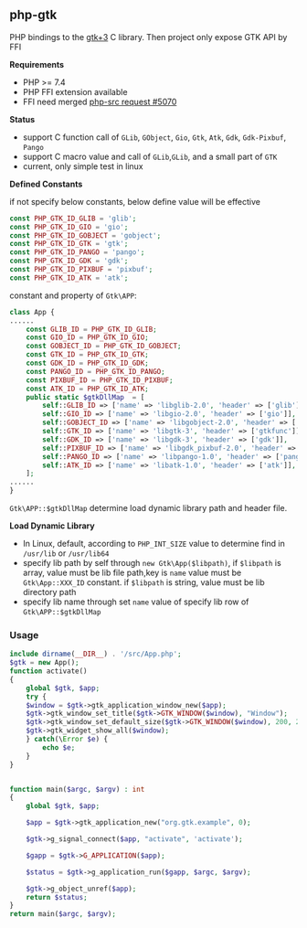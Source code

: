 ## php-gtk
PHP bindings to the [gtk+3](https://www.gtk.org/) C library.
Then project only expose GTK API by FFI

**Requirements**
* PHP >= 7.4
* PHP FFI extension available
* FFI need merged [php-src request #5070](https://github.com/php/php-src/pull/5070)

**Status**
* support C function call of `GLib`, `GObject`, `Gio`, `Gtk`, `Atk`, `Gdk`, `Gdk-Pixbuf`, `Pango`
* support C macro value and call of `GLib`,`GLib`, and a small part of `GTK`
* current, only simple test in linux
  
**Defined Constants**

if not specify below constants, below define value will be effective
```php
const PHP_GTK_ID_GLIB = 'glib';
const PHP_GTK_ID_GIO = 'gio';
const PHP_GTK_ID_GOBJECT = 'gobject';
const PHP_GTK_ID_GTK = 'gtk';
const PHP_GTK_ID_PANGO = 'pango';
const PHP_GTK_ID_GDK = 'gdk';
const PHP_GTK_ID_PIXBUF = 'pixbuf';
const PHP_GTK_ID_ATK = 'atk';
```
constant and property of `Gtk\APP`:

```php
class App {
......
    const GLIB_ID = PHP_GTK_ID_GLIB;
    const GIO_ID = PHP_GTK_ID_GIO;
    const GOBJECT_ID = PHP_GTK_ID_GOBJECT;
    const GTK_ID = PHP_GTK_ID_GTK;
    const GDK_ID = PHP_GTK_ID_GDK;
    const PANGO_ID = PHP_GTK_ID_PANGO;
    const PIXBUF_ID = PHP_GTK_ID_PIXBUF;
    const ATK_ID = PHP_GTK_ID_ATK;
    public static $gtkDllMap  = [
        self::GLIB_ID => ['name' => 'libglib-2.0', 'header' => ['glib']],
        self::GIO_ID => ['name' => 'libgio-2.0', 'header' => ['gio']],
        self::GOBJECT_ID => ['name' => 'libgobject-2.0', 'header' => ['gtype', 'gobject']],
        self::GTK_ID => ['name' => 'libgtk-3', 'header' => ['gtkfunc']],
        self::GDK_ID => ['name' => 'libgdk-3', 'header' => ['gdk']],
        self::PIXBUF_ID => ['name' => 'libgdk_pixbuf-2.0', 'header' => ['pixbuf']],
        self::PANGO_ID => ['name' => 'libpango-1.0', 'header' => ['pango']],
        self::ATK_ID => ['name' => 'libatk-1.0', 'header' => ['atk']],
    ];
......
}
```

`Gtk\APP::$gtkDllMap` determine load dynamic library path and header file.

**Load Dynamic Library**
* In Linux, default, according to `PHP_INT_SIZE` value to determine find in `/usr/lib` or `/usr/lib64`
* specify lib path by self through `new Gtk\App($libpath)`, if `$libpath` is array, value must be lib file path,key is `name` value must be `Gtk\App::XXX_ID` constant. if `$libpath` is string, value must be lib directory path
* specify lib name through set `name` value of specify lib row of `Gtk\APP::$gtkDllMap`

### Usage

```php
include dirname(__DIR__) . '/src/App.php';
$gtk = new App();
function activate()
{
    global $gtk, $app;
    try {
    $window = $gtk->gtk_application_window_new($app);
    $gtk->gtk_window_set_title($gtk->GTK_WINDOW($window), "Window");
    $gtk->gtk_window_set_default_size($gtk->GTK_WINDOW($window), 200, 200);
    $gtk->gtk_widget_show_all($window);
    } catch(\Error $e) {
        echo $e;
    }
}


function main($argc, $argv) : int
{
    global $gtk, $app;

    $app = $gtk->gtk_application_new("org.gtk.example", 0);

    $gtk->g_signal_connect($app, "activate", 'activate');

    $gapp = $gtk->G_APPLICATION($app);

    $status = $gtk->g_application_run($gapp, $argc, $argv);

    $gtk->g_object_unref($app);
    return $status;
}
return main($argc, $argv);
```
